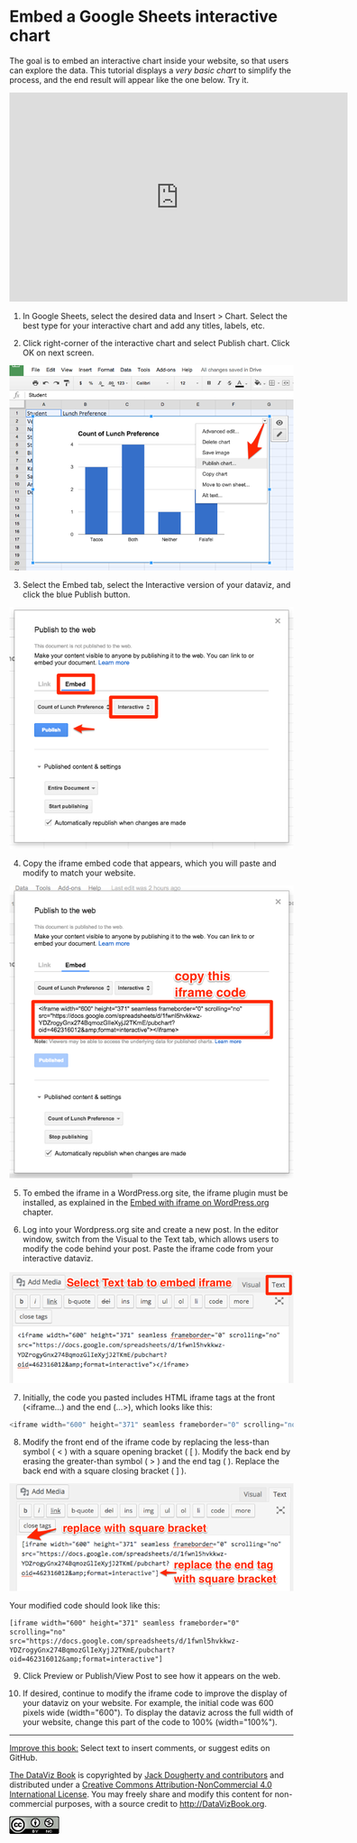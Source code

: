 # Embed a Google Sheets interactive chart

The goal is to embed an interactive chart inside your website, so that users can explore the data. This tutorial displays a *very basic chart* to simplify the process, and the end result will appear like the one below. Try it.

<iframe width="600" height="371" seamless frameborder="0" scrolling="no" src="https://docs.google.com/spreadsheets/d/1fwnl5hvkkwz-YDZrogyGnx274BqmozGlIeXyjJ2TKmE/pubchart?oid=462316012&amp;format=interactive"></iframe>

1) In Google Sheets, select the desired data and Insert > Chart. Select the best type for your interactive chart and add any titles, labels, etc.

2) Click right-corner of the interactive chart and select Publish chart. Click OK on next screen.

![](GoogleSheets-publish-chart.png)

3) Select the Embed tab, select the Interactive version of your dataviz, and click the blue Publish button.

![](GoogleSheets-embed-tab-publish-button.png)

4) Copy the iframe embed code that appears, which you will paste and modify to match your website.

![](GoogleSheets-copy-iframe-code.png)

5) To embed the iframe in a WordPress.org site, the iframe plugin must be installed, as explained in the [Embed with iframe on WordPress.org](embed/iframe-wordpress) chapter.

6) Log into your Wordpress.org site and create a new post. In the editor window, switch from the Visual to the Text tab, which allows users to modify the code behind your post. Paste the iframe code from your interactive dataviz.

![](WordPressOrg-text-tab-paste-iframe.png)

7) Initially, the code you pasted includes HTML iframe tags at the front (<iframe...) and the end (...></iframe>), which looks like this:

```javascript
<iframe width="600" height="371" seamless frameborder="0" scrolling="no" src="https://docs.google.com/spreadsheets/d/1fwnl5hvkkwz-YDZrogyGnx274BqmozGlIeXyjJ2TKmE/pubchart?oid=462316012&amp;format=interactive"></iframe>
```

8) Modify the front end of the iframe code by replacing the less-than symbol ( < ) with a square opening bracket ( [ ). Modify the back end by erasing the greater-than symbol ( > ) and the end tag ( </iframe> ). Replace the back end with a square closing bracket ( ] ).

![](WordPressOrg-replace-with-bracket.png)

Your modified code should look like this:
```
[iframe width="600" height="371" seamless frameborder="0" scrolling="no" src="https://docs.google.com/spreadsheets/d/1fwnl5hvkkwz-YDZrogyGnx274BqmozGlIeXyjJ2TKmE/pubchart?oid=462316012&amp;format=interactive"]
```

9) Click Preview or Publish/View Post to see how it appears on the web.

10) If desired, continue to modify the iframe code to improve the display of your dataviz on your website. For example, the initial code was 600 pixels wide (width="600"). To display the dataviz across the full width of your website, change this part of the code to 100% (width="100%").



---



[Improve this book:](../../gitbook/improve.md) Select text to insert comments, or suggest edits on GitHub.

[The DataViz Book](http://datavizbook.org)
is copyrighted by [Jack Dougherty and contributors](../../introduction/who.md)
and distributed under a [Creative Commons Attribution-NonCommercial 4.0 International License](http://creativecommons.org/licenses/by-nc/4.0). You may freely share and modify this content for non-commercial purposes, with a source credit to http://DataVizBook.org.

![Creative Commons by-nc image](../../cc-by-nc.png)
